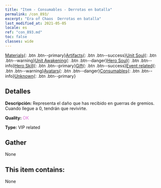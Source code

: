 ```yaml
---
title: "Item - Consumables - Derrotas en batalla"
permalink: /con_893/
excerpt: "Era of Chaos  Derrotas en batalla"
last_modified_at: 2021-05-05
locale: es
ref: "con_893.md"
toc: false
classes: wide
---
```

 [Materials](/ItemsES/){: .btn .btn--primary}[Artifacts](/ItemsES/Artifacts/){: .btn .btn--success}[Unit Soul](/ItemsES/UnitSoul/){: .btn .btn--warning}[Unit Awakening](/ItemsES/UnitAwakening/){: .btn .btn--danger}[Hero Soul](/ItemsES/HeroSoul/){: .btn .btn--info}[Hero Skill](/ItemsES/HeroSkill/){: .btn .btn--primary}[Gift](/ItemsES/Gift/){: .btn .btn--success}[Event related](/ItemsES/Events/){: .btn .btn--warning}[Avatars](/ItemsES/Avatars/){: .btn .btn--danger}[Consumables](/ItemsES/Consumables/){: .btn .btn--info}[Unknown](/ItemsES/Unknown/){: .btn .btn--primary}

## Detalles
 **Descripción:** Representa el daño que has recibido en guerras de gremios. Cuando llegue a 0, tendrán que revivirte.

 **Quality:** <span style="color: #DA70D6">OK</span>

 **Type:** VIP related

## Gather

  None

## This item contains:

  None

